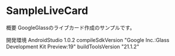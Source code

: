 # SampleLiveCard

概要
 GoogleGlassのライブカード作成のサンプルです。

開発環境
 AndroidStudio 1.0.2
    compileSdkVersion "Google Inc.:Glass Development Kit Preview:19"
    buildToolsVersion "21.1.2"
